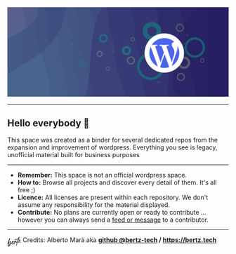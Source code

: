 
<img src="https://raw.githubusercontent.com/wordpress-projects-station/.github/main/resources/repository.banner.gif">

---

## Hello everybody 🎉
This space was created as a binder for several dedicated repos from the expansion and improvement of wordpress. Everything you see is legacy, unofficial material built for business purposes

---
- <b>Remember:</b> This space is not an official wordpress space.
- <b>How to:</b> Browse all projects and discover every detail of them. It's all free ;)
- <b>Licence:</b> All licenses are present within each repository. We don't assume any responsibility for the material displayed.
- <b>Contribute:</b> No plans are currently open or ready to contribute ... however you can always send a [feed or message](https://support.github.com/contact/feedback?category=profile&subject=Org+Profile+README) to a contributor.

---

<img width="35" align="left" src="https://raw.githubusercontent.com/wordpress-projects-station/.github/main/resources/repository.creditlogo.bertz.gif" > <span>Credits: </span>  Alberto Marà aka <b><a href="https://github.com/bertz-tech">github @bertz-tech</a> / <a href="https://bertz.tech">https://bertz.tech</a></b>

